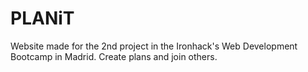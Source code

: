 # PLANiT
Website made for the 2nd project in the Ironhack's Web Development Bootcamp in Madrid.
Create plans and join others.
